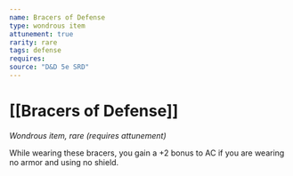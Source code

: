 ```yaml
---
name: Bracers of Defense
type: wondrous item
attunement: true
rarity: rare
tags: defense
requires: 
source: "D&D 5e SRD"
---
```

# [[Bracers of Defense]]

*Wondrous item, rare (requires attunement)*

While wearing these bracers, you gain a +2 bonus to AC if you are wearing no armor and using no shield.